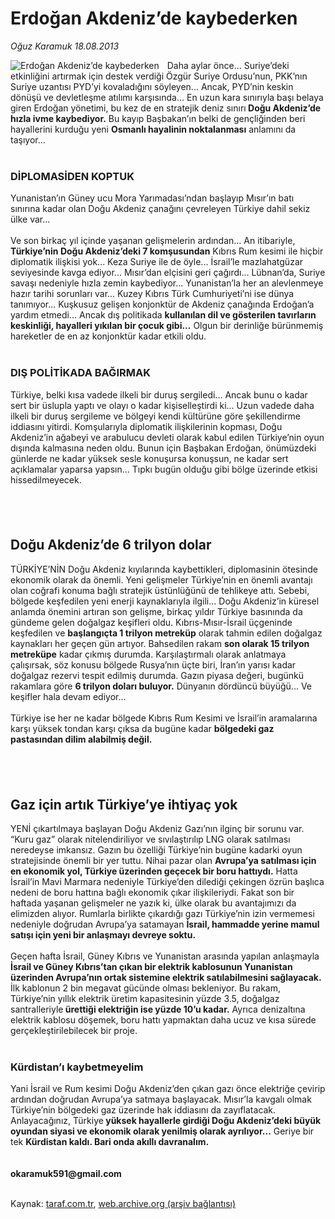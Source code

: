# Erdoğan Akdeniz’de kaybederken

*Oğuz Karamuk 18.08.2013*

<div class="yazi"><img align="left" alt="Erdoğan Akdeniz’de kaybederken" border="0" src="http://www.taraf.com.tr/fotoraflar/makaleler/erdogan-akdeniz-de-kaybederken_64_orijinal.jpg" style="border-right-width:10px; border-color:#FFFFFF"/>Daha aylar önce... Suriye’deki etkinliğini artırmak için destek verdiği Özgür Suriye Ordusu’nun, PKK’nın Suriye uzantısı PYD’yi kovaladığını söyleyen... Ancak, PYD’nin keskin dönüşü ve devletleşme atılımı karşısında... En uzun kara sınırıyla başı belaya giren Erdoğan yönetimi, bu kez de en stratejik deniz sınırı<strong> Doğu Akdeniz’de hızla ivme kaybediyor.</strong> Bu kayıp Başbakan’ın belki de gençliğinden beri hayallerini kurduğu yeni <strong>Osmanlı hayalinin noktalanması</strong> anlamını da taşıyor...<br/><br/>
<h3>DİPLOMASİDEN KOPTUK</h3>Yunanistan’ın Güney ucu Mora Yarımadası’ndan başlayıp Mısır’ın batı sınırına kadar olan Doğu Akdeniz çanağını çevreleyen Türkiye dahil sekiz ülke var...<br/><br/>Ve son birkaç yıl içinde yaşanan gelişmelerin ardından... An itibariyle, <strong>Türkiye’nin Doğu Akdeniz’deki 7 komşusundan</strong> Kıbrıs Rum kesimi ile hiçbir diplomatik ilişkisi yok... Keza Suriye ile de öyle... İsrail’le mazlahatgüzar seviyesinde kavga ediyor... Mısır’dan elçisini geri çağırdı... Lübnan’da, Suriye savaşı nedeniyle hızla zemin kaybediyor... Yunanistan’la her an alevlenmeye hazır tarihi sorunları var... Kuzey Kıbrıs Türk Cumhuriyeti’ni ise dünya tanımıyor... Kuşkusuz gelişen konjonktür de Akdeniz çanağında Erdoğan’a yardım etmedi... Ancak dış politikada <strong>kullanılan dil ve gösterilen tavırların keskinliği, hayalleri yıkılan bir çocuk gibi...</strong> Olgun bir derinliğe bürünmemiş hareketler de en az konjonktür kadar etkili oldu.<br/><br/>
<h3>DIŞ POLİTİKADA BAĞIRMAK</h3>Türkiye, belki kısa vadede ilkeli bir duruş sergiledi... Ancak bunu o kadar sert bir üslupla yaptı ve olayı o kadar kişiselleştirdi ki... Uzun vadede daha ilkeli bir duruş sergileme ve bölgeyi kendi kültürüne göre şekillendirme iddiasını yitirdi. Komşularıyla diplomatik ilişkilerinin kopması, Doğu Akdeniz’in ağabeyi ve arabulucu devleti olarak kabul edilen Türkiye’nin oyun dışında kalmasına neden oldu. Bunun için Başbakan Erdoğan, önümüzdeki günlerde ne kadar yüksek sesle konuşursa konuşsun, ne kadar sert açıklamalar yaparsa yapsın... Tıpkı bugün olduğu gibi bölge üzerinde etkisi hissedilmeyecek.<br/>
<h2><br/></h2>
<h2>Doğu Akdeniz’de 6 trilyon dolar</h2>TÜRKİYE’NİN Doğu Akdeniz kıyılarında kaybettikleri, diplomasinin ötesinde ekonomik olarak da önemli. Yeni gelişmeler Türkiye’nin en önemli avantajı olan coğrafi konuma bağlı stratejik üstünlüğünü de tehlikeye attı. Sebebi, bölgede keşfedilen yeni enerji kaynaklarıyla ilgili... Doğu Akdeniz’in küresel anlamda önemini artıran son gelişme, birkaç yıldır Türkiye basınında da gündeme gelen doğalgaz keşifleri oldu. Kıbrıs-Mısır-İsrail üçgeninde keşfedilen ve <strong>başlangıçta 1 trilyon metreküp</strong> olarak tahmin edilen doğalgaz kaynakları her geçen gün artıyor. Bahsedilen rakam <strong>son olarak 15 trilyon metreküpe</strong> kadar çıkmış durumda. Karşılaştırmalı olarak anlatmaya çalışırsak, söz konusu bölgede Rusya’nın üçte biri, İran’ın yarısı kadar doğalgaz rezervi tespit edilmiş durumda. Gazın piyasa değeri, bugünkü rakamlara göre <strong>6 trilyon doları buluyor.</strong> Dünyanın dördüncü büyüğü... Ve keşifler hala devam ediyor...<br/><br/>Türkiye ise her ne kadar bölgede Kıbrıs Rum Kesimi ve İsrail’in aramalarına karşı yüksek tondan karşı çıksa da bugüne kadar <strong>bölgedeki gaz pastasından dilim alabilmiş değil.<br/></strong>
<h2><br/></h2>
<h2>Gaz için artık Türkiye’ye ihtiyaç yok</h2>YENİ çıkartılmaya başlayan Doğu Akdeniz Gazı’nın ilginç bir sorunu var. “Kuru gaz” olarak nitelendiriliyor ve sıvılaştırılıp LNG olarak satılması neredeyse imkansız. Gazın bu özelliği Türkiye’nin bugüne kadarki oyun stratejisinde önemli bir yer tuttu. Nihai pazar olan <strong>Avrupa’ya satılması için en ekonomik yol, Türkiye üzerinden geçecek bir boru hattıydı.</strong> Hatta İsrail’in Mavi Marmara nedeniyle Türkiye’den dilediği çekingen özrün başlıca nedeni de boru hattına bağlı ekonomik çıkar ilişkileriydi. Fakat son bir haftada yaşanan gelişmeler ne yazık ki, ülke olarak bu avantajımızı da elimizden alıyor. Rumlarla birlikte çıkardığı gazı Türkiye’nin izin vermemesi nedeniyle doğrudan Avrupa’ya satamayan <strong>İsrail, hammadde yerine mamul satışı için yeni bir anlaşmayı devreye soktu.<br/></strong><br/>Geçen hafta İsrail, Güney Kıbrıs ve Yunanistan arasında yapılan anlaşmayla<strong> İsrail ve Güney Kıbrıs’tan çıkan bir elektrik kablosunun Yunanistan üzerinden Avrupa’nın ortak sistemine elektrik satılabilmesini sağlayacak.</strong> İlk kablonun 2 bin megavat gücünde olması bekleniyor. Bu rakam, Türkiye’nin yıllık elektrik üretim kapasitesinin yüzde 3.5, doğalgaz santralleriyle<strong> ürettiği elektriğin ise yüzde 10’u kadar.</strong> Ayrıca denizaltına elektrik kablosu döşemek, boru hattı yapmaktan daha ucuz ve kısa sürede gerçekleştirilebilecek bir proje.<br/><br/>
<h3>Kürdistan’ı kaybetmeyelim</h3>Yani İsrail ve Rum kesimi Doğu Akdeniz’den çıkan gazı önce elektriğe çevirip ardından doğrudan Avrupa’ya satmaya başlayacak. Mısır’la kavgalı olmak Türkiye’nin bölgedeki gaz üzerinde hak iddiasını da zayıflatacak. Anlayacağınız, Türkiye<strong> yüksek hayallerle girdiği Doğu Akdeniz’deki büyük oyundan siyasi ve ekonomik olarak yenilmiş olarak ayrılıyor...</strong> Geriye bir tek <strong>Kürdistan kaldı. Bari onda akıllı davranalım.<br/></strong><br/><br/><strong>okaramuk591@gmail.com <br/></strong><br/>
</div>

Kaynak: [taraf.com.tr](http://www.taraf.com.tr:80/oguz-karamuk/makale-erdogan-akdeniz-de-kaybederken.htm), [web.archive.org (arşiv bağlantısı)](http://web.archive.org/web/20130820012243/http://www.taraf.com.tr:80/oguz-karamuk/makale-erdogan-akdeniz-de-kaybederken.htm)
